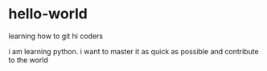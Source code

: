 # hello-world
learning how to git
hi coders

i am learning python. i want to master it as quick as possible and contribute to the world
